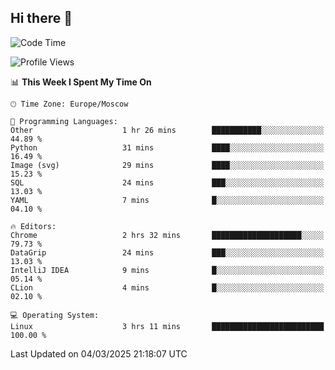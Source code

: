 ## Hi there 👋
<!--START_SECTION:waka-->
![Code Time](http://img.shields.io/badge/Code%20Time-4%2C774%20hrs-blue)

![Profile Views](http://img.shields.io/badge/Profile%20Views-2-blue)

📊 **This Week I Spent My Time On** 

```text
🕑︎ Time Zone: Europe/Moscow

💬 Programming Languages: 
Other                    1 hr 26 mins        ███████████░░░░░░░░░░░░░░   44.89 % 
Python                   31 mins             ████░░░░░░░░░░░░░░░░░░░░░   16.49 % 
Image (svg)              29 mins             ████░░░░░░░░░░░░░░░░░░░░░   15.23 % 
SQL                      24 mins             ███░░░░░░░░░░░░░░░░░░░░░░   13.03 % 
YAML                     7 mins              █░░░░░░░░░░░░░░░░░░░░░░░░   04.10 % 

🔥 Editors: 
Chrome                   2 hrs 32 mins       ████████████████████░░░░░   79.73 % 
DataGrip                 24 mins             ███░░░░░░░░░░░░░░░░░░░░░░   13.03 % 
IntelliJ IDEA            9 mins              █░░░░░░░░░░░░░░░░░░░░░░░░   05.14 % 
CLion                    4 mins              █░░░░░░░░░░░░░░░░░░░░░░░░   02.10 % 

💻 Operating System: 
Linux                    3 hrs 11 mins       █████████████████████████   100.00 % 
```


 Last Updated on 04/03/2025 21:18:07 UTC
<!--END_SECTION:waka-->
<!--
**w3ll1ngt/w3ll1ngt** is a ✨ _special_ ✨ repository because its `README.md` (this file) appears on your GitHub profile.

Here are some ideas to get you started:

- 🔭 I’m currently working on ...
- 🌱 I’m currently learning ...
- 👯 I’m looking to collaborate on ...
- 🤔 I’m looking for help with ...
- 💬 Ask me about ...
- 📫 How to reach me: ...
- 😄 Pronouns: ...
- ⚡ Fun fact: ...
-->
